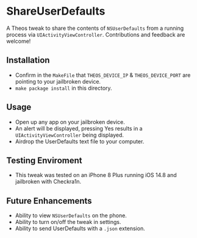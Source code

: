 # ShareUserDefaults
A Theos tweak to share the contents of `NSUserDefaults` from a running process via `UIActivityViewController`. Contributions and feedback are welcome!

## Installation 
- Confirm in the `MakeFile` that `THEOS_DEVICE_IP` & `THEOS_DEVICE_PORT` are pointing to your jailbroken device.
- `make package install` in this directory.

## Usage
- Open up any app on your jailbroken device.
- An alert will be displayed, pressing Yes results in a `UIActivityViewController` being displayed.
- Airdrop the UserDefaults text file to your computer.

## Testing Enviroment
- This tweak was tested on an iPhone 8 Plus running iOS 14.8 and jailbroken with Checkra1n.

## Future Enhancements
- Ability to view `NSUserDefaults` on the phone.
- Ability to turn on/off the tweak in settings.
- Ability to send UserDefaults with a `.json` extension. 

